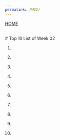 ```yaml
---
permalink: /W02/
---
```

[HOME](../)

<br>
# Top 10 List of Week 02

1. []()<br>


2. []()<br>


3. []()<br>


4. []()<br>


5. []()<br>


6. []()<br>


7. []()<br>


8. []()<br>


9. []()<br>


10. []()<br>